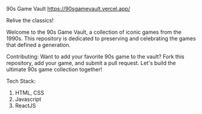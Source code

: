 90s Game Vault 
https://90sgamevault.vercel.app/

Relive the classics!

Welcome to the 90s Game Vault, a collection of iconic games from the 1990s. This repository is dedicated to preserving and celebrating the games that defined a generation.

Contributing:
Want to add your favorite 90s game to the vault? Fork this repository, add your game, and submit a pull request. Let's build the ultimate 90s game collection together!

Tech Stack:
1. HTML, CSS
2. Javascript
3. ReactJS
